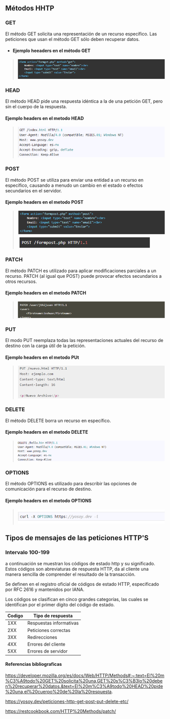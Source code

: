 ## Métodos HHTP

### GET

El método GET  solicita una representación de un recurso específico. Las peticiones que usan el método GET sólo deben recuperar datos.

- #### Ejemplo heeaders en el método GET 

> <img src="img/get.png">

### HEAD

El método HEAD pide una respuesta idéntica a la de una petición GET, pero sin el cuerpo de la respuesta.

#### Ejemplo headers en el metodo HEAD

> <img src="img/hd.png">

### POST

El método POST se utiliza para enviar una entidad a un recurso en específico, causando a menudo un cambio en el estado o efectos secundarios en el servidor.

#### Ejemplo headers en el metodo POST

> <img src="img/post.png">
> <img src="img/post1.png">

### PATCH


El método PATCH  es utilizado para aplicar modificaciones parciales a un recurso.
PATCH (al igual que POST) puede provocar efectos secundarios a otros recursos.

#### Ejemplo headers en el metodo PATCH

> <img src="img/patch.png">

### PUT

El modo PUT reemplaza todas las representaciones actuales del recurso de destino con la carga útil de la petición.

#### Ejemplo headers en el metodo PUt

> <img src="img/put.png">

### DELETE

El método DELETE borra un recurso en específico.

#### Ejemplo headers en el metodo DELETE

> <img src="img/delete.png">

### OPTIONS

El método OPTIONS es utilizado para describir las opciones de comunicación para el recurso de destino.

#### Ejemplo headers en el metodo OPTIONS

> <img src="img/opt.png">


## Tipos de mensajes de las peticiones HTTP'S

### Intervalo 100-199

a continuación se muestran los códigos de estado http y su significado. Estos códigos son abreviaturas de respuesta HTTP, da al cliente una manera sencilla de comprender el resultado de la transacción.

Se definen en el registro oficial de códigos de estado HTTP, especificado por RFC 2616 y  mantenidos por IANA.

Los códigos se clasifican en cinco grandes categorías, las cuales se identifican por el primer dígito del código de estado.



| Codigo | Tipo de respuesta |
|--------|-------------------|
| 1XX    | Respuestas informativas |
| 2XX    | Peticiones correctas |
| 3XX    | Redirecciones  |
| 4XX    | Errores del cliente|
| 5XX    | Errores de servidor|






#### Referencias bibliograficas

https://developer.mozilla.org/es/docs/Web/HTTP/Methods#:~:text=El%20m%C3%A9todo%20GET%20solicita%20una,GET%20s%C3%B3lo%20deben%20recuperar%20datos.&text=El%20m%C3%A9todo%20HEAD%20pide%20una,el%20cuerpo%20de%20la%20respuesta.


https://yosoy.dev/peticiones-http-get-post-put-delete-etc/


https://restcookbook.com/HTTP%20Methods/patch/